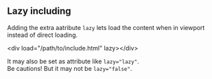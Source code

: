 ## Lazy including

Adding the extra aatribute <code>lazy</code> lets load the content when in viewport instead of direct loading.

<div class="code">
  &lt;div load="/path/to/include.html" lazy&gt;&lt;/div&gt;
</div>

It may also be set as attribute like <code>lazy="lazy"</code>.  
<span class="warn">Be cautions!</span> But it may not be <code>lazy="false"</code>. 